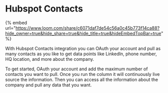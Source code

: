 # Hubspot Contacts

{% embed url="https://www.loom.com/share/c6071daf7de54c56a0c45b773f14ca88?hide_owner=true&hide_share=true&hide_title=true&hideEmbedTopBar=true" %}

With Hubspot Contacts integration you can OAuth your account and pull as many contacts as you like to get data points like LinkedIn, phone number, HQ location, and more about the company.

To get started, OAuth your account and add the maximum number of contacts you want to pull.  Once you run the column it will continuously live source the information. Then you can access all the information about the company and pull any data that you want.
